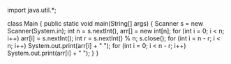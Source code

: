 import java.util.*;

class Main {
    public static void main(String[] args) {
        Scanner s = new Scanner(System.in);
        int n = s.nextInt(), arr[] = new int[n];
        for (int i = 0; i < n; i++) arr[i] = s.nextInt();
        int r = s.nextInt() % n;
        s.close();
        for (int i = n - r; i < n; i++) System.out.print(arr[i] + " ");
        for (int i = 0; i < n - r; i++) System.out.print(arr[i] + " ");
    }
}
